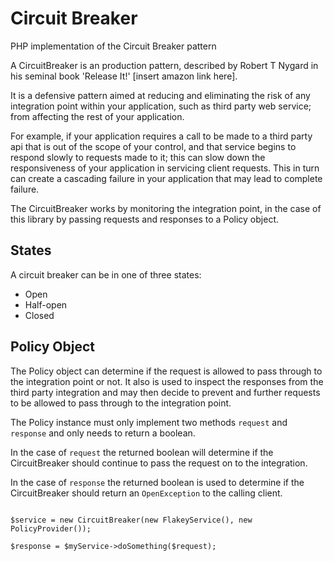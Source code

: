 # Circuit Breaker

PHP implementation of the Circuit Breaker pattern

A CircuitBreaker is an production pattern, described by Robert T Nygard in his
seminal book 'Release It!' [insert amazon link here].

It is a defensive pattern aimed at reducing and eliminating the risk 
of any integration point within your application, such as third party web service;
from affecting the rest of your application.

For example, if your application requires a call to be made to a third party api
that is out of the scope of your control, and that service begins to respond
slowly to requests made to it; this can slow down the responsiveness of your 
application in servicing client requests. This in turn can create a cascading
failure in your application that may lead to complete failure.

The CircuitBreaker works by monitoring the integration point, in the case of this
library by passing requests and responses to a Policy object.

## States

A circuit breaker can be in one of three states:
- Open
- Half-open
- Closed

## Policy Object

The Policy object can determine if the request is allowed to pass through 
to the integration point or not. 
It also is used to inspect the responses from the third party integration and 
may then decide to prevent and further requests to be allowed to pass through 
to the integration point.

The Policy instance must only implement two methods `request` and `response` and 
only needs to return a boolean.

In the case of `request` the returned boolean will determine if the CircuitBreaker
should continue to pass the request on to the integration.

In the case of `response` the returned boolean is used to determine if the
CircuitBreaker should return an `OpenException` to the calling client.








```

$service = new CircuitBreaker(new FlakeyService(), new PolicyProvider());

$response = $myService->doSomething($request);

```    